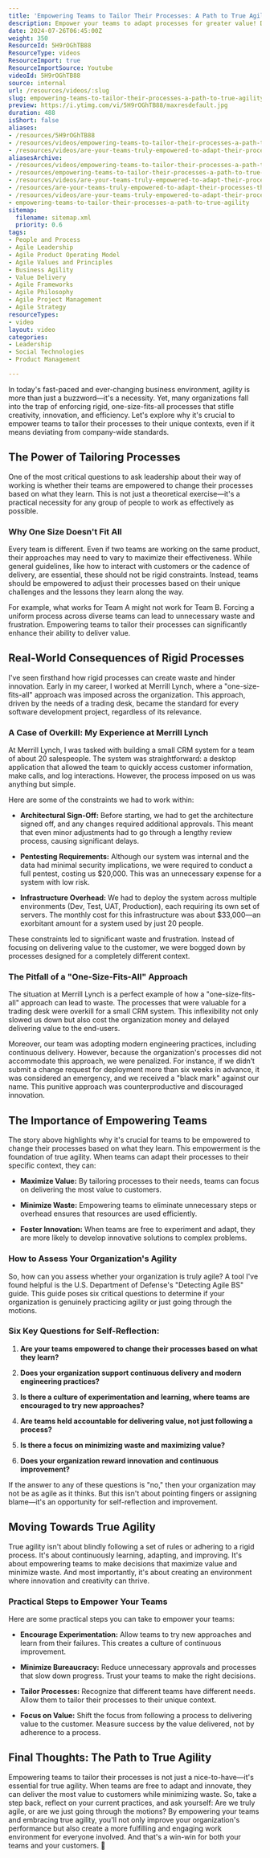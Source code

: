 ```yaml
---
title: 'Empowering Teams to Tailor Their Processes: A Path to True Agility'
description: Empower your teams to adapt processes for greater value! Discover how to break down silos and foster innovation in this Agile reality check.
date: 2024-07-26T06:45:00Z
weight: 350
ResourceId: 5H9rOGhTB88
ResourceType: videos
ResourceImport: true
ResourceImportSource: Youtube
videoId: 5H9rOGhTB88
source: internal
url: /resources/videos/:slug
slug: empowering-teams-to-tailor-their-processes-a-path-to-true-agility
preview: https://i.ytimg.com/vi/5H9rOGhTB88/maxresdefault.jpg
duration: 488
isShort: false
aliases:
- /resources/5H9rOGhTB88
- /resources/videos/empowering-teams-to-tailor-their-processes-a-path-to-true-agility
- /resources/videos/are-your-teams-truly-empowered-to-adapt-their-processes-the-agile-reality-check-46
aliasesArchive:
- /resources/videos/empowering-teams-to-tailor-their-processes-a-path-to-true-agility
- /resources/empowering-teams-to-tailor-their-processes-a-path-to-true-agility
- /resources/videos/are-your-teams-truly-empowered-to-adapt-their-processes-the-agile-reality-check-[4-6]
- /resources/are-your-teams-truly-empowered-to-adapt-their-processes-the-agile-reality-check-[4-6]
- /resources/videos/are-your-teams-truly-empowered-to-adapt-their-processes-the-agile-reality-check-46
- empowering-teams-to-tailor-their-processes-a-path-to-true-agility
sitemap:
  filename: sitemap.xml
  priority: 0.6
tags:
- People and Process
- Agile Leadership
- Agile Product Operating Model
- Agile Values and Principles
- Business Agility
- Value Delivery
- Agile Frameworks
- Agile Philosophy
- Agile Project Management
- Agile Strategy
resourceTypes:
- video
layout: video
categories:
- Leadership
- Social Technologies
- Product Management

---
```

In today's fast-paced and ever-changing business environment, agility is more than just a buzzword—it's a necessity. Yet, many organizations fall into the trap of enforcing rigid, one-size-fits-all processes that stifle creativity, innovation, and efficiency. Let's explore why it's crucial to empower teams to tailor their processes to their unique contexts, even if it means deviating from company-wide standards.

## **The Power of Tailoring Processes**

One of the most critical questions to ask leadership about their way of working is whether their teams are empowered to change their processes based on what they learn. This is not just a theoretical exercise—it's a practical necessity for any group of people to work as effectively as possible.

### **Why One Size Doesn't Fit All**

Every team is different. Even if two teams are working on the same product, their approaches may need to vary to maximize their effectiveness. While general guidelines, like how to interact with customers or the cadence of delivery, are essential, these should not be rigid constraints. Instead, teams should be empowered to adjust their processes based on their unique challenges and the lessons they learn along the way.

For example, what works for Team A might not work for Team B. Forcing a uniform process across diverse teams can lead to unnecessary waste and frustration. Empowering teams to tailor their processes can significantly enhance their ability to deliver value.

## **Real-World Consequences of Rigid Processes**

I've seen firsthand how rigid processes can create waste and hinder innovation. Early in my career, I worked at Merrill Lynch, where a "one-size-fits-all" approach was imposed across the organization. This approach, driven by the needs of a trading desk, became the standard for every software development project, regardless of its relevance.

### **A Case of Overkill: My Experience at Merrill Lynch**

At Merrill Lynch, I was tasked with building a small CRM system for a team of about 20 salespeople. The system was straightforward: a desktop application that allowed the team to quickly access customer information, make calls, and log interactions. However, the process imposed on us was anything but simple.

Here are some of the constraints we had to work within:

- **Architectural Sign-Off:** Before starting, we had to get the architecture signed off, and any changes required additional approvals. This meant that even minor adjustments had to go through a lengthy review process, causing significant delays.

- **Pentesting Requirements:** Although our system was internal and the data had minimal security implications, we were required to conduct a full pentest, costing us $20,000. This was an unnecessary expense for a system with low risk.

- **Infrastructure Overhead:** We had to deploy the system across multiple environments (Dev, Test, UAT, Production), each requiring its own set of servers. The monthly cost for this infrastructure was about $33,000—an exorbitant amount for a system used by just 20 people.

These constraints led to significant waste and frustration. Instead of focusing on delivering value to the customer, we were bogged down by processes designed for a completely different context.

### **The Pitfall of a "One-Size-Fits-All" Approach**

The situation at Merrill Lynch is a perfect example of how a "one-size-fits-all" approach can lead to waste. The processes that were valuable for a trading desk were overkill for a small CRM system. This inflexibility not only slowed us down but also cost the organization money and delayed delivering value to the end-users.

Moreover, our team was adopting modern engineering practices, including continuous delivery. However, because the organization's processes did not accommodate this approach, we were penalized. For instance, if we didn’t submit a change request for deployment more than six weeks in advance, it was considered an emergency, and we received a "black mark" against our name. This punitive approach was counterproductive and discouraged innovation.

## **The Importance of Empowering Teams**

The story above highlights why it's crucial for teams to be empowered to change their processes based on what they learn. This empowerment is the foundation of true agility. When teams can adapt their processes to their specific context, they can:

- **Maximize Value:** By tailoring processes to their needs, teams can focus on delivering the most value to customers.

- **Minimize Waste:** Empowering teams to eliminate unnecessary steps or overhead ensures that resources are used efficiently.

- **Foster Innovation:** When teams are free to experiment and adapt, they are more likely to develop innovative solutions to complex problems.

### **How to Assess Your Organization's Agility**

So, how can you assess whether your organization is truly agile? A tool I've found helpful is the U.S. Department of Defense's "Detecting Agile BS" guide. This guide poses six critical questions to determine if your organization is genuinely practicing agility or just going through the motions.

### **Six Key Questions for Self-Reflection:**

1. **Are your teams empowered to change their processes based on what they learn?**

3. **Does your organization support continuous delivery and modern engineering practices?**

5. **Is there a culture of experimentation and learning, where teams are encouraged to try new approaches?**

7. **Are teams held accountable for delivering value, not just following a process?**

9. **Is there a focus on minimizing waste and maximizing value?**

11. **Does your organization reward innovation and continuous improvement?**

If the answer to any of these questions is "no," then your organization may not be as agile as it thinks. But this isn't about pointing fingers or assigning blame—it's an opportunity for self-reflection and improvement.

## **Moving Towards True Agility**

True agility isn't about blindly following a set of rules or adhering to a rigid process. It's about continuously learning, adapting, and improving. It's about empowering teams to make decisions that maximize value and minimize waste. And most importantly, it's about creating an environment where innovation and creativity can thrive.

### **Practical Steps to Empower Your Teams**

Here are some practical steps you can take to empower your teams:

- **Encourage Experimentation:** Allow teams to try new approaches and learn from their failures. This creates a culture of continuous improvement.

- **Minimize Bureaucracy:** Reduce unnecessary approvals and processes that slow down progress. Trust your teams to make the right decisions.

- **Tailor Processes:** Recognize that different teams have different needs. Allow them to tailor their processes to their unique context.

- **Focus on Value:** Shift the focus from following a process to delivering value to the customer. Measure success by the value delivered, not by adherence to a process.

## **Final Thoughts: The Path to True Agility**

Empowering teams to tailor their processes is not just a nice-to-have—it's essential for true agility. When teams are free to adapt and innovate, they can deliver the most value to customers while minimizing waste. So, take a step back, reflect on your current practices, and ask yourself: Are we truly agile, or are we just going through the motions? By empowering your teams and embracing true agility, you'll not only improve your organization's performance but also create a more fulfilling and engaging work environment for everyone involved. And that's a win-win for both your teams and your customers. 🚀
